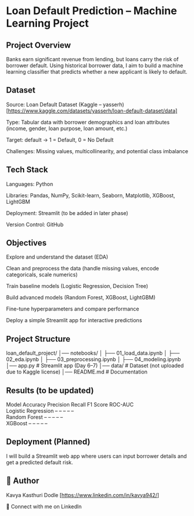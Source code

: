 # Loan Default Prediction – Machine Learning Project

## Project Overview

Banks earn significant revenue from lending, but loans carry the risk of borrower default. Using historical borrower data, I aim to build a machine learning classifier that predicts whether a new applicant is likely to default.

## Dataset

Source: Loan Default Dataset (Kaggle – yasserh)[https://www.kaggle.com/datasets/yasserh/loan-default-dataset/data]<br>

Type: Tabular data with borrower demographics and loan attributes (income, gender, loan purpose, loan amount, etc.)<br>

Target: default → 1 = Default, 0 = No Default<br>

Challenges: Missing values, multicollinearity, and potential class imbalance<br>

## Tech Stack

Languages: Python<br>

Libraries: Pandas, NumPy, Scikit-learn, Seaborn, Matplotlib, XGBoost, LightGBM<br>

Deployment: Streamlit (to be added in later phase)<br>

Version Control: GitHub<br>

## Objectives

Explore and understand the dataset (EDA)<br>

Clean and preprocess the data (handle missing values, encode categoricals, scale numerics)<br>

Train baseline models (Logistic Regression, Decision Tree)<br>

Build advanced models (Random Forest, XGBoost, LightGBM)<br>

Fine-tune hyperparameters and compare performance<br>

Deploy a simple Streamlit app for interactive predictions<br>

## Project Structure

loan_default_project/
│── notebooks/
│   ├── 01_load_data.ipynb
│   ├── 02_eda.ipynb
│   ├── 03_preprocessing.ipynb
│   ├── 04_modeling.ipynb
│── app.py              # Streamlit app (Day 6–7)
│── data/               # Dataset (not uploaded due to Kaggle license)
│── README.md           # Documentation

## Results (to be updated)

Model	Accuracy	Precision	Recall	F1 Score	ROC-AUC <br>
Logistic Regression	–	–	–	–	– <br>
Random Forest	–	–	–	–	– <br>
XGBoost	–	–	–	–	– <br>

## Deployment (Planned)

I will build a Streamlit web app where users can input borrower details and get a predicted default risk.

## 👤 Author

Kavya Kasthuri Dodle [https://www.linkedin.com/in/kavya942/]

📩 Connect with me on LinkedIn
